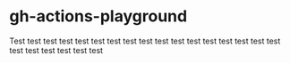 # gh-actions-playground
Test
test
test
test
test
test
test
test
test
test
test
test
test
test
test
test
test
test
test
test
test
test
test

